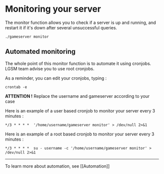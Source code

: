 # Monitoring your server

The monitor function allows you to check if a server is up and running, and restart it if it's down after several unsuccessful queries.

`./gameserver monitor`


## Automated monitoring

The whole point of this monitor function is to automate it using cronjobs. LGSM team advise you to use root cronjobs.

As a reminder, you can edit your cronjobs, typing : 

`crontab -e`


**ATTENTION !** Replace the username and gameserver according to your case


Here is an example of a user based cronjob to monitor your server every 3 minutes : 

`*/3 * * * *  '/home/username/gameserver monitor' > /dev/null 2>&1`

Here is an example of a root based cronjob to monitor your server every 3 minutes : 

`*/3 * * * *  su - username -c '/home/username/gameserver monitor' > /dev/null 2>&1`

***

To learn more about automation, see [[Automation]]